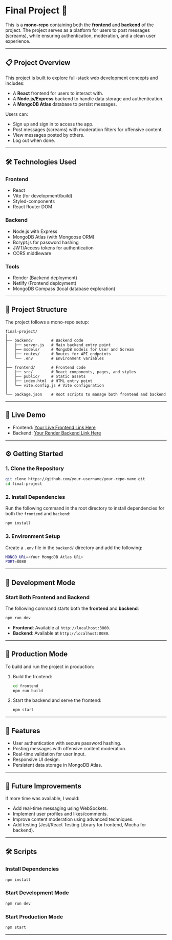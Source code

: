 
# Final Project 🚀

This is a **mono-repo** containing both the **frontend** and **backend** of the project. The project serves as a platform for users to post messages (screams), while ensuring authentication, moderation, and a clean user experience.

---

## 📋 **Project Overview**
This project is built to explore full-stack web development concepts and includes:
- A **React** frontend for users to interact with.
- A **Node.js/Express** backend to handle data storage and authentication.
- A **MongoDB Atlas** database to persist messages.

Users can:
- Sign up and sign in to access the app.
- Post messages (screams) with moderation filters for offensive content.
- View messages posted by others.
- Log out when done.

---

## 🛠️ **Technologies Used**
### **Frontend**
- React
- Vite (for development/build)
- Styled-components
- React Router DOM

### **Backend**
- Node.js with Express
- MongoDB Atlas (with Mongoose ORM)
- Bcrypt.js for password hashing
- JWT/Access tokens for authentication
- CORS middleware

### **Tools**
- Render (Backend deployment)
- Netlify (Frontend deployment)
- MongoDB Compass (local database exploration)

---

## 📂 **Project Structure**
The project follows a mono-repo setup:

```plaintext
final-project/
│
├── backend/        # Backend code
│   ├── server.js   # Main backend entry point
│   ├── models/     # MongoDB models for User and Scream
│   ├── routes/     # Routes for API endpoints
│   └── .env        # Environment variables
│
├── frontend/       # Frontend code
│   ├── src/        # React components, pages, and styles
│   ├── public/     # Static assets
│   ├── index.html  # HTML entry point
│   └── vite.config.js # Vite configuration
│
└── package.json    # Root scripts to manage both frontend and backend
```

---

## 🚀 **Live Demo**
- Frontend: [Your Live Frontend Link Here](#)
- Backend: [Your Render Backend Link Here](#)

---

## ⚙️ **Getting Started**

### 1. **Clone the Repository**
```bash
git clone https://github.com/your-username/your-repo-name.git
cd final-project
```

### 2. **Install Dependencies**
Run the following command in the root directory to install dependencies for both the `frontend` and `backend`:
```bash
npm install
```

### 3. **Environment Setup**
Create a `.env` file in the `backend/` directory and add the following:
```bash
MONGO_URL=<Your MongoDB Atlas URL>
PORT=8080
```

---

## 🚀 **Development Mode**

### Start Both Frontend and Backend
The following command starts both the **frontend** and **backend**:
```bash
npm run dev
```
- **Frontend**: Available at `http://localhost:3000`.
- **Backend**: Available at `http://localhost:8080`.

---

## 🚢 **Production Mode**

To build and run the project in production:
1. Build the frontend:
   ```bash
   cd frontend
   npm run build
   ```
2. Start the backend and serve the frontend:
   ```bash
   npm start
   ```

---

## 🧪 **Features**
- User authentication with secure password hashing.
- Posting messages with offensive content moderation.
- Real-time validation for user input.
- Responsive UI design.
- Persistent data storage in MongoDB Atlas.

---

## 🚧 **Future Improvements**
If more time was available, I would:
- Add real-time messaging using WebSockets.
- Implement user profiles and likes/comments.
- Improve content moderation using advanced techniques.
- Add testing (Jest/React Testing Library for frontend, Mocha for backend).

---


## 🛠️ **Scripts**

### Install Dependencies
```bash
npm install
```

### Start Development Mode
```bash
npm run dev
```

### Start Production Mode
```bash
npm start
```

---
